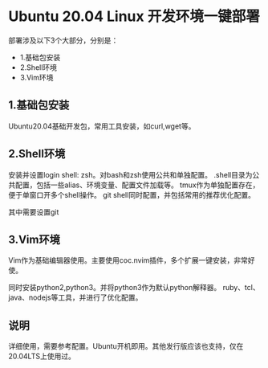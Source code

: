 # Ubuntu 20.04 Linux 开发环境一键部署

部署涉及以下3个大部分，分别是：
- 1.基础包安装
- 2.Shell环境
- 3.Vim环境

## 1.基础包安装

Ubuntu20.04基础开发包，常用工具安装，如curl,wget等。

## 2.Shell环境

安装并设置login shell: zsh。对bash和zsh使用公共和单独配置。
.shell目录为公共配置，包括一些alias、环境变量、配置文件加载等。
tmux作为单独配置存在，便于单窗口开多个shell操作。
git shell同时配置，并包括常用的推荐优化配置。

其中需要设置git

## 3.Vim环境

Vim作为基础编辑器使用。主要使用coc.nvim插件，多个扩展一键安装，非常好使。

同时安装python2,python3。并将python3作为默认python解释器。
ruby、tcl、java、nodejs等工具，并进行了优化配置。

## 说明

详细使用，需要参考配置。Ubuntu开机即用。其他发行版应该也支持，仅在20.04LTS上使用过。
